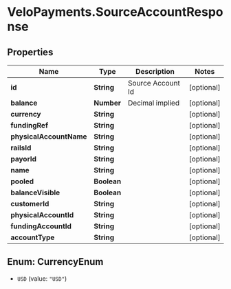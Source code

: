 # VeloPayments.SourceAccountResponse

## Properties

Name | Type | Description | Notes
------------ | ------------- | ------------- | -------------
**id** | **String** | Source Account Id | [optional] 
**balance** | **Number** | Decimal implied | [optional] 
**currency** | **String** |  | [optional] 
**fundingRef** | **String** |  | [optional] 
**physicalAccountName** | **String** |  | [optional] 
**railsId** | **String** |  | [optional] 
**payorId** | **String** |  | [optional] 
**name** | **String** |  | [optional] 
**pooled** | **Boolean** |  | [optional] 
**balanceVisible** | **Boolean** |  | [optional] 
**customerId** | **String** |  | [optional] 
**physicalAccountId** | **String** |  | [optional] 
**fundingAccountId** | **String** |  | [optional] 
**accountType** | **String** |  | [optional] 



## Enum: CurrencyEnum


* `USD` (value: `"USD"`)




